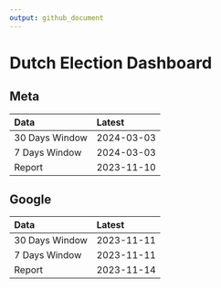 ```yaml
---
output: github_document
---
```


# Dutch Election Dashboard



## Meta


|Data           |Latest     |
|:--------------|:----------|
|30 Days Window |2024-03-03 |
|7 Days Window  |2024-03-03 |
|Report         |2023-11-10 |

## Google


|Data           |Latest     |
|:--------------|:----------|
|30 Days Window |2023-11-11 |
|7 Days Window  |2023-11-11 |
|Report         |2023-11-14 |
